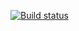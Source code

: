 [![Build status](https://ci.appveyor.com/api/projects/status/1jcw81tujtj8wtq1?svg=true)](https://ci.appveyor.com/project/AnBeley/auto-2)

